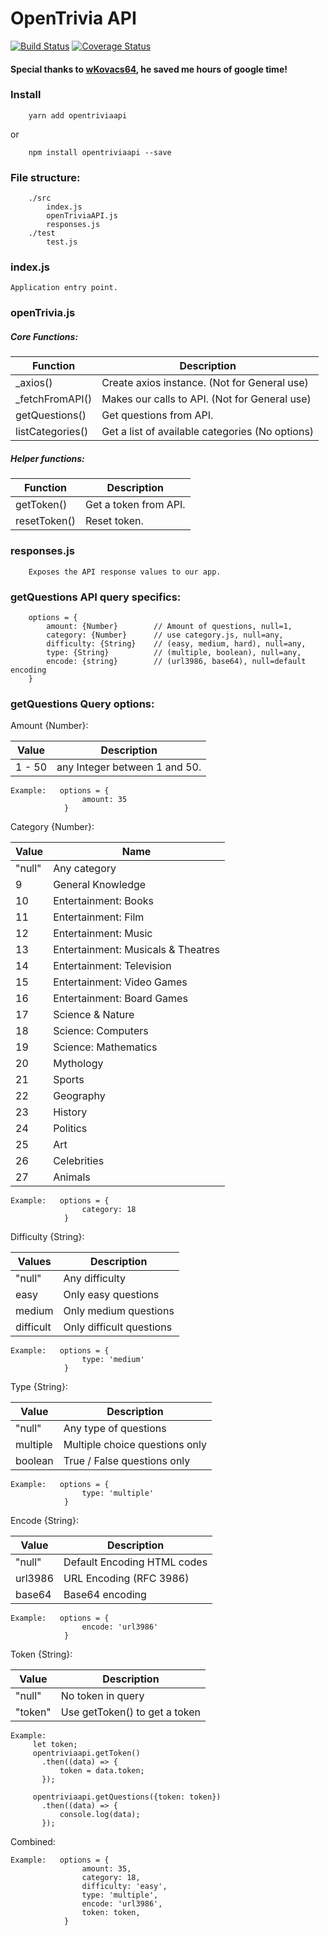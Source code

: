 # OpenTrivia API

[![Build Status](https://travis-ci.org/sbardian/openTriviaAPI.svg?branch=dev)](https://travis-ci.org/sbardian/openTriviaAPI)
[![Coverage Status](https://coveralls.io/repos/github/sbardian/openTriviaAPI/badge.svg?branch=dev)](https://coveralls.io/github/sbardian/openTriviaAPI?branch=dev)

#### Special thanks to [wKovacs64](https://github.com/wKovacs64 'wKovacs64'), he saved me hours of google time!

### Install

```
    yarn add opentriviaapi
```

or

```
    npm install opentriviaapi --save
```

### File structure:

```
    ./src
        index.js
        openTriviaAPI.js
        responses.js
    ./test
        test.js
```

### index.js

    Application entry point.

### openTrivia.js

##### Core Functions:

| Function         | Description                                     |
| ---------------- | ----------------------------------------------- |
| \_axios()        | Create axios instance. (Not for General use)    |
| \_fetchFromAPI() | Makes our calls to API. (Not for General use)   |
| getQuestions()   | Get questions from API.                         |
| listCategories() | Get a list of available categories (No options) |

##### Helper functions:

| Function     | Description           |
| ------------ | --------------------- |
| getToken()   | Get a token from API. |
| resetToken() | Reset token.          |

### responses.js

```
    Exposes the API response values to our app.
```

### getQuestions API query specifics:

```
    options = {
        amount: {Number}        // Amount of questions, null=1,
        category: {Number}      // use category.js, null=any,
        difficulty: {String}    // (easy, medium, hard), null=any,
        type: {String}          // (multiple, boolean), null=any,
        encode: {string}        // (url3986, base64), null=default encoding
    }
```

### getQuestions Query options:

Amount {Number}:

| Value  | Description                   |
| ------ | ----------------------------- |
| 1 - 50 | any Integer between 1 and 50. |

```
Example:   options = {
                amount: 35
            }
```

Category {Number}:

| Value  | Name                               |
| ------ | ---------------------------------- |
| "null" | Any category                       |
| 9      | General Knowledge                  |
| 10     | Entertainment: Books               |
| 11     | Entertainment: Film                |
| 12     | Entertainment: Music               |
| 13     | Entertainment: Musicals & Theatres |
| 14     | Entertainment: Television          |
| 15     | Entertainment: Video Games         |
| 16     | Entertainment: Board Games         |
| 17     | Science & Nature                   |
| 18     | Science: Computers                 |
| 19     | Science: Mathematics               |
| 20     | Mythology                          |
| 21     | Sports                             |
| 22     | Geography                          |
| 23     | History                            |
| 24     | Politics                           |
| 25     | Art                                |
| 26     | Celebrities                        |
| 27     | Animals                            |

```
Example:   options = {
                category: 18
            }
```

Difficulty {String}:

| Values    | Description              |
| --------- | ------------------------ |
| "null"    | Any difficulty           |
| easy      | Only easy questions      |
| medium    | Only medium questions    |
| difficult | Only difficult questions |

```
Example:   options = {
                type: 'medium'
            }
```

Type {String}:

| Value    | Description                    |
| -------- | ------------------------------ |
| "null"   | Any type of questions          |
| multiple | Multiple choice questions only |
| boolean  | True / False questions only    |

```
Example:   options = {
                type: 'multiple'
            }
```

Encode {String}:

| Value   | Description                 |
| ------- | --------------------------- |
| "null"  | Default Encoding HTML codes |
| url3986 | URL Encoding (RFC 3986)     |
| base64  | Base64 encoding             |

```
Example:   options = {
                encode: 'url3986'
            }
```

Token {String}:

| Value   | Description                   |
| ------- | ----------------------------- |
| "null"  | No token in query             |
| "token" | Use getToken() to get a token |

```
Example:
     let token;
     opentriviaapi.getToken()
       .then((data) => {
           token = data.token;
       });

     opentriviaapi.getQuestions({token: token})
       .then((data) => {
           console.log(data);
       });
```

Combined:

```
Example:   options = {
                amount: 35,
                category: 18,
                difficulty: 'easy',
                type: 'multiple',
                encode: 'url3986',
                token: token,
            }
```

